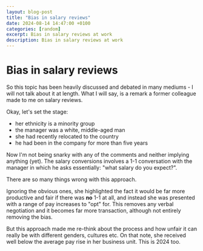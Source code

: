 ```yaml
---
layout: blog-post
title: "Bias in salary reviews"
date: 2024-08-14 14:47:00 +0100
categories: [random]
excerpt: Bias in salary reviews at work
description: Bias in salary reviews at work
---
```


# Bias in salary reviews

So this topic has been heavily discussed and debated in many mediums - I will not talk about it at length. What I will say, is a remark a former colleague made to me on salary reviews.

Okay, let's set the stage:

* her ethnicity is a minority group
* the manager was a white, middle-aged man
* she had recently relocated to the country
* he had been in the company for more than five years

Now I'm not being snarky with any of the comments and neither implying anything (yet). The salary conversions involves a 1-1 conversation with the manager in which he asks essentially: "what salary do you expect?".

There are so many things wrong with this approach.

Ignoring the obvious ones, she highlighted the fact it would be far more productive and fair if there was **no** 1-1 at all, and instead she was presented with a range of pay increases to "opt" for. This removes any verbal negotiation and it becomes far more transaction, although not entirely removing the bias.

But this approach made me re-think about the process and how unfair it can really be with different genders, cultures etc. On that note, she received well below the average pay rise in her business unit. This is 2024 too.
